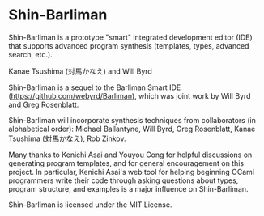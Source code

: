 # Shin-Barliman

Shin-Barliman is a prototype "smart" integrated development editor (IDE) that supports advanced program synthesis (templates, types, advanced search, etc.).

Kanae Tsushima (対馬かなえ) and Will Byrd


Shin-Barliman is a sequel to the Barliman Smart IDE (https://github.com/webyrd/Barliman), which was joint work by Will Byrd and Greg Rosenblatt.

Shin-Barliman will incorporate synthesis techniques from collaborators (in alphabetical order): Michael Ballantyne, Will Byrd, Greg Rosenblatt, Kanae Tsushima (対馬かなえ), Rob Zinkov.

Many thanks to Kenichi Asai and Youyou Cong for helpful discussions on generating program templates, and for general encouragement on this project.  In particular, Kenichi Asai's web tool for helping beginning OCaml programmers write their code through asking questions about types, program structure, and examples is a major influence on Shin-Barliman.


Shin-Barliman is licensed under the MIT License.